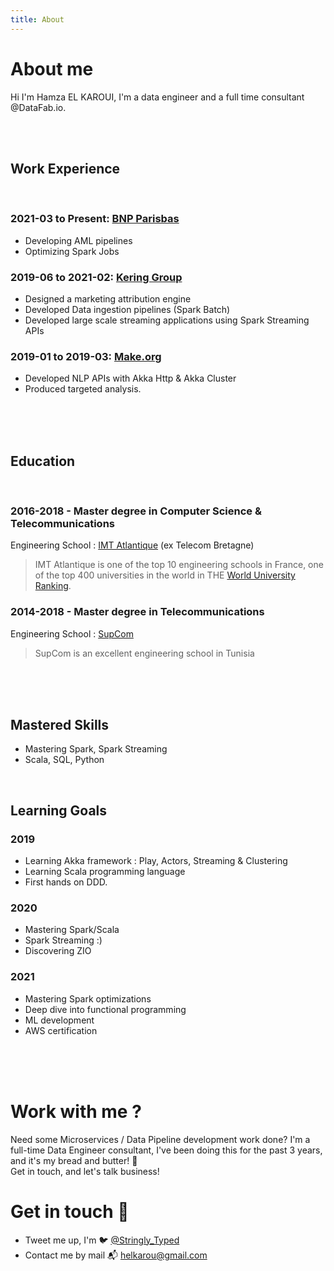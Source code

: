 ```yaml
---
title: About
---
```


# About me
Hi I'm Hamza EL KAROUI, I'm a data engineer and a full time consultant @DataFab.io. 

<br/><br/>

## Work Experience
<br/>

### 2021-03 to Present: [BNP Parisbas](https://group.bnpparibas/)
* Developing AML pipelines
* Optimizing Spark Jobs


### 2019-06 to 2021-02: [Kering Group](https://www.kering.com)
* Designed a marketing attribution engine
* Developed Data ingestion pipelines (Spark Batch)
* Developed large scale streaming applications using Spark Streaming APIs


### 2019-01 to 2019-03: [Make.org](https://make.org)
* Developed NLP APIs with Akka Http & Akka Cluster
* Produced targeted analysis.

<br/><br/><br/>

## Education
<br/>

### 2016-2018 - Master degree in Computer Science & Telecommunications
Engineering School : [IMT Atlantique](https://www.imt-atlantique.fr/en) (ex Telecom Bretagne)

> IMT Atlantique is one of the top 10 engineering schools in France, one of the top 400 universities in the world in THE [World University Ranking](https://www.timeshighereducation.com/world-university-rankings/imt-atlantique).

### 2014-2018 - Master degree in Telecommunications
Engineering School : [SupCom](http://http://www.supcom.mincom.tn)

> SupCom is an excellent engineering school in Tunisia

<br/><br/><br/>

## Mastered Skills
* Mastering Spark, Spark Streaming
* Scala, SQL, Python

<br/>

## Learning Goals
### 2019
- Learning Akka framework : Play, Actors, Streaming & Clustering
- Learning Scala programming language
- First hands on DDD.

### 2020
- Mastering Spark/Scala
- Spark Streaming :)
- Discovering ZIO

### 2021
- Mastering Spark optimizations
- Deep dive into functional programming
- ML development
- AWS certification

<br/><br/><br/>

# Work with me ?
Need some Microservices / Data Pipeline development work done? I'm a full-time Data Engineer consultant, 
I've been doing this for the past 3 years, and it's my bread and butter! 🍞 <br/>
Get in touch, and let's talk business!

# Get in touch 👋
* Tweet me up, I'm 🐦 [@Stringly_Typed](https://twitter.com/Stringly_Typed)
* Contact me by mail 📬 [helkarou@gmail.com](mailto:helkarou@gmail.com)